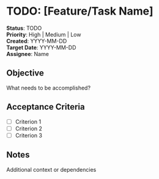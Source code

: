 # TODO: [Feature/Task Name]

**Status**: TODO  
**Priority**: High | Medium | Low  
**Created**: YYYY-MM-DD  
**Target Date**: YYYY-MM-DD  
**Assignee**: Name  

## Objective

What needs to be accomplished?

## Acceptance Criteria

- [ ] Criterion 1
- [ ] Criterion 2
- [ ] Criterion 3

## Notes

Additional context or dependencies